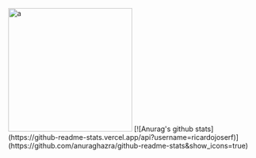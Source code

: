 <!-- <p align="center"> -->
  <img src="https://media1.giphy.com/media/xT5LMRXQ4yPjL415q8/giphy.gif" alt="a" height="250"/>
  [![Anurag's github stats](https://github-readme-stats.vercel.app/api?username=ricardojoserf)](https://github.com/anuraghazra/github-readme-stats&show_icons=true)
<!-- </p> -->

<!-- [![HitCount](http://hits.dwyl.com/ricardojoserf/ricardojoserf.svg)](http://hits.dwyl.com/ricardojoserf/ricardojoserf) -->


